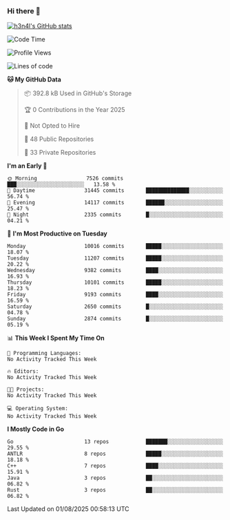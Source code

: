 ### Hi there 👋

[![h3n4l's GitHub stats](https://github-readme-stats.vercel.app/api?username=h3n4l&count_private=true&show_icons=true&theme=radical)](https://github.com/h3n4l/github-readme-stats)

<!--START_SECTION:waka-->
![Code Time](http://img.shields.io/badge/Code%20Time-2%2C248%20hrs%207%20mins-blue)

![Profile Views](http://img.shields.io/badge/Profile%20Views-0-blue)

![Lines of code](https://img.shields.io/badge/From%20Hello%20World%20I%27ve%20Written-19.7%20million%20lines%20of%20code-blue)

**🐱 My GitHub Data** 

> 📦 392.8 kB Used in GitHub's Storage 
 > 
> 🏆 0 Contributions in the Year 2025
 > 
> 🚫 Not Opted to Hire
 > 
> 📜 48 Public Repositories 
 > 
> 🔑 33 Private Repositories 
 > 
**I'm an Early 🐤** 

```text
🌞 Morning                7526 commits        ███░░░░░░░░░░░░░░░░░░░░░░   13.58 % 
🌆 Daytime                31445 commits       ██████████████░░░░░░░░░░░   56.74 % 
🌃 Evening                14117 commits       ██████░░░░░░░░░░░░░░░░░░░   25.47 % 
🌙 Night                  2335 commits        █░░░░░░░░░░░░░░░░░░░░░░░░   04.21 % 
```
📅 **I'm Most Productive on Tuesday** 

```text
Monday                   10016 commits       █████░░░░░░░░░░░░░░░░░░░░   18.07 % 
Tuesday                  11207 commits       █████░░░░░░░░░░░░░░░░░░░░   20.22 % 
Wednesday                9382 commits        ████░░░░░░░░░░░░░░░░░░░░░   16.93 % 
Thursday                 10101 commits       █████░░░░░░░░░░░░░░░░░░░░   18.23 % 
Friday                   9193 commits        ████░░░░░░░░░░░░░░░░░░░░░   16.59 % 
Saturday                 2650 commits        █░░░░░░░░░░░░░░░░░░░░░░░░   04.78 % 
Sunday                   2874 commits        █░░░░░░░░░░░░░░░░░░░░░░░░   05.19 % 
```


📊 **This Week I Spent My Time On** 

```text
💬 Programming Languages: 
No Activity Tracked This Week

🔥 Editors: 
No Activity Tracked This Week

🐱‍💻 Projects: 
No Activity Tracked This Week

💻 Operating System: 
No Activity Tracked This Week
```

**I Mostly Code in Go** 

```text
Go                       13 repos            ███████░░░░░░░░░░░░░░░░░░   29.55 % 
ANTLR                    8 repos             █████░░░░░░░░░░░░░░░░░░░░   18.18 % 
C++                      7 repos             ████░░░░░░░░░░░░░░░░░░░░░   15.91 % 
Java                     3 repos             ██░░░░░░░░░░░░░░░░░░░░░░░   06.82 % 
Rust                     3 repos             ██░░░░░░░░░░░░░░░░░░░░░░░   06.82 % 
```




 Last Updated on 01/08/2025 00:58:13 UTC
<!--END_SECTION:waka-->

